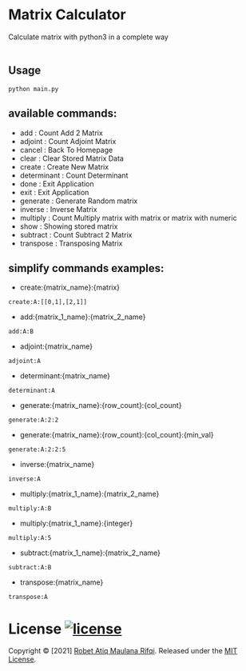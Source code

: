 # Matrix Calculator

Calculate matrix with python3 in a complete way<br>
<br>

## Usage
```shell
python main.py
```

## available commands:
- add         : Count Add 2 Matrix
- adjoint     : Count Adjoint Matrix
- cancel      : Back To Homepage
- clear       : Clear Stored Matrix Data
- create      : Create New Matrix
- determinant : Count Determinant
- done        : Exit Application
- exit        : Exit Application
- generate    : Generate Random matrix
- inverse     : Inverse Matrix
- multiply    : Count Multiply matrix with matrix or matrix with numeric
- show        : Showing stored matrix
- subtract    : Count Subtract 2 Matrix
- transpose   : Transposing Matrix

## simplify commands examples:
- create:{matrix_name}:{matrix}
```shell
create:A:[[0,1],[2,1]]
```
- add:{matrix_1_name}:{matrix_2_name}
```shell
add:A:B
```
- adjoint:{matrix_name}
```shell
adjoint:A
```
- determinant:{matrix_name}
```shell
determinant:A
```
- generate:{matrix_name}:{row_count}:{col_count}
```shell
generate:A:2:2
```
- generate:{matrix_name}:{row_count}:{col_count}:{min_val}
```shell
generate:A:2:2:5
```
- inverse:{matrix_name}
```shell
inverse:A
```
- multiply:{matrix_1_name}:{matrix_2_name}
```shell
multiply:A:B
```
- multiply:{matrix_1_name}:{integer}
```shell
multiply:A:5
```
- subtract:{matrix_1_name}:{matrix_2_name}
```shell
subtract:A:B
```
- transpose:{matrix_name}
```shell
transpose:A
```

# License [![license](https://img.shields.io/badge/license-MIT-green?style=flat)](LICENSE)

Copyright © [2021] [Robet Atiq Maulana Rifqi](https://github.com/nothing2512).
Released under the [MIT License](LICENSE).<br>